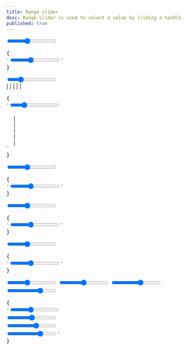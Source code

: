 ```yaml
---
title: Range slider
desc: Range slider is used to select a value by sliding a handle.
published: true
---
```


<script>
  import Component from "@components/Component.svelte"
  import ClassTable from "@components/ClassTable.svelte"
  import { prefix } from '$lib/stores';
  import { replace } from '$lib/actions';
</script>

<ClassTable
data="{[
  { type:'component', class: 'range', desc: 'Range input' },
  { type:'modifier', class: 'range-primary', desc: 'primary color' },
  { type:'modifier', class: 'range-secondary', desc: 'secondary color' },
  { type:'modifier', class: 'range-accent', desc: 'accent color' },
  { type:'responsive', class: 'range-lg', desc: 'Large range' },
  { type:'responsive', class: 'range-md', desc: 'Medium range (default)' },
  { type:'responsive', class: 'range-sm', desc: 'Small range' },
  { type:'responsive', class: 'range-xs', desc: 'Extra small range' },
]}"
/>

<Component title="Range">
<input type="range" min="0" max="100" value="40" class="range max-w-xs">
<pre slot="html" use:replace={{ to: $prefix }}>{
`<input type="range" min="0" max="100" value="40" class="range">`
}</pre>
</Component>

<Component title="With steps and measure">
<div class="w-full max-w-xs">
  <input type="range" min="0" max="100" value="25" class="range max-w-xs" step="25">
  <div class="w-full flex justify-between text-xs px-2 max-w-xs">
    <span>|</span>
    <span>|</span>
    <span>|</span>
    <span>|</span>
    <span>|</span>
  </div>
</div>
<pre slot="html" use:replace={{ to: $prefix }}>{
`<input type="range" min="0" max="100" value="25" class="range" step="25">
<div class="w-full flex justify-between text-xs px-2">
  <span>|</span>
  <span>|</span>
  <span>|</span>
  <span>|</span>
  <span>|</span>
</div>`
}</pre>
</Component>

<Component title="Primary color">
<input type="range" min="0" max="100" value="40" class="range range-primary max-w-xs">
<pre slot="html" use:replace={{ to: $prefix }}>{
`<input type="range" min="0" max="100" value="40" class="range range-primary">`
}</pre>
</Component>

<Component title="Secondary color">
<input type="range" min="0" max="100" value="40" class="range range-secondary max-w-xs">
<pre slot="html" use:replace={{ to: $prefix }}>{
`<input type="range" min="0" max="100" value="40" class="range range-secondary">`
}</pre>
</Component>

<Component title="Accent color">
<input type="range" min="0" max="100" value="40" class="range range-accent max-w-xs">
<pre slot="html" use:replace={{ to: $prefix }}>{
`<input type="range" min="0" max="100" value="40" class="range range-accent">`
}</pre>
</Component>

<Component title="Sizes">
<div class="flex flex-col w-full items-center gap-4">
  <input type="range" min="0" max="100" value="40" class="range range-xs max-w-xs"> 
  <input type="range" min="0" max="100" value="50" class="range range-sm max-w-xs"> 
  <input type="range" min="0" max="100" value="60" class="range range-md max-w-xs"> 
  <input type="range" min="0" max="100" value="70" class="range range-lg max-w-xs">
</div>
<pre slot="html" use:replace={{ to: $prefix }}>{
`<input type="range" min="0" max="100" value="40" class="range range-xs"> 
<input type="range" min="0" max="100" value="50" class="range range-sm"> 
<input type="range" min="0" max="100" value="60" class="range range-md"> 
<input type="range" min="0" max="100" value="70" class="range range-lg">`
}</pre>
</Component>
